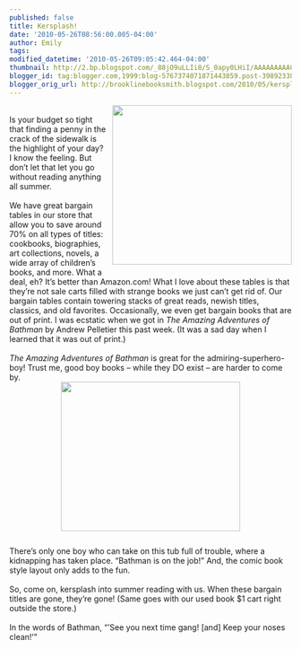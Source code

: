 ```yaml
---
published: false
title: Kersplash!
date: '2010-05-26T08:56:00.005-04:00'
author: Emily
tags: 
modified_datetime: '2010-05-26T09:05:42.464-04:00'
thumbnail: http://2.bp.blogspot.com/_88jO9uLLIi8/S_0apy0LHiI/AAAAAAAAACg/GhjevOXD2N8/s72-c/bathman.jpg
blogger_id: tag:blogger.com,1999:blog-5767374071871443859.post-398923382546734999
blogger_orig_url: http://brooklinebooksmith.blogspot.com/2010/05/kersplash.html
---
```


<a onblur="try {parent.deselectBloggerImageGracefully();} catch(e) {}" href="http://2.bp.blogspot.com/_88jO9uLLIi8/S_0apy0LHiI/AAAAAAAAACg/GhjevOXD2N8/s1600/bathman.jpg"><img style="margin: 0pt 0pt 10px 10px; float: right; cursor: pointer; width: 320px; height: 284px;" src="http://2.bp.blogspot.com/_88jO9uLLIi8/S_0apy0LHiI/AAAAAAAAACg/GhjevOXD2N8/s320/bathman.jpg" alt="" id="BLOGGER_PHOTO_ID_5475562027269955106" border="0" /></a><br />Is your budget so tight that finding a penny in the crack of the sidewalk is the highlight of your day?  I know the feeling.  But don’t let that let you go without reading anything all summer.<br /><br />We have great bargain tables in our store that allow you to save around 70% on all types of titles: cookbooks, biographies, art collections, novels, a wide array of children’s books, and more.  What a deal, eh?  It’s better than Amazon.com!  What I love about these tables is that they’re not sale carts filled with strange books we just can’t get rid of.  Our bargain tables contain towering stacks of great reads, newish titles, classics, and old favorites.  Occasionally, we even get bargain books that are out of print.  I was ecstatic when we got in <span style="font-style: italic;">The Amazing Adventures of Bathman </span>by Andrew Pelletier this past week.  (It was a sad day when I learned that it was out of print.)<br /><br /><span style="font-style: italic;">The Amazing Adventures of Bathman </span>is great for the admiring-superhero-boy!  Trust me, good boy books – while they DO exist – are harder to come by.<br /><a onblur="try {parent.deselectBloggerImageGracefully();} catch(e) {}" href="http://3.bp.blogspot.com/_88jO9uLLIi8/S_0b34NkbeI/AAAAAAAAACw/JfJyM1XW6gI/s1600/Bathman2.jpg"><img style="margin: 0px auto 10px; display: block; text-align: center; cursor: pointer; width: 320px; height: 266px;" src="http://3.bp.blogspot.com/_88jO9uLLIi8/S_0b34NkbeI/AAAAAAAAACw/JfJyM1XW6gI/s320/Bathman2.jpg" alt="" id="BLOGGER_PHOTO_ID_5475563368748445154" border="0" /></a><br />There’s only one boy who can take on this tub full of trouble, where a kidnapping has taken place.  “Bathman is on the job!”  And, the comic book style layout only adds to the fun. <br /><br />So, come on, kersplash into summer reading with us.  When these bargain titles are gone, they’re gone!  (Same goes with our used book $1 cart right outside the store.)<br /><br />In the words of Bathman, “’See you next time gang! [and] Keep your noses clean!’”